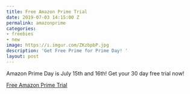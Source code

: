 ```yaml
---
title: Free Amazon Prime Trial
date: 2019-07-03 14:15:00 Z
permalink: amazonprime
categories:
- freebies
- new
image: https://i.imgur.com/ZKzbpbP.jpg
description: 'Get Free Prime for Prime Day! '
layout: post
---
```


Amazon Prime Day is July 15th and 16th! Get your 30 day free trial now!

[Free Amazon Prime Trial](https://amzn.to/2J6BeMy)